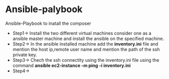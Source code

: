 # Ansible-palybook
Ansible-Playbook to inatall the composer 

- Step1-> Install the two different virtual machines consider one as a ansible master machine and install the ansible on the specified machine.
- Step2-> In the ansible installed machine add the **inventory.ini** file and mention the host ip,remote user name and mention the path of the ssh private key.
- Step3-> Chech the ssh connectity using the inventory.ini file using the command **ansible ec2-instance -m ping -i inventory.ini**
- Step4-> 
